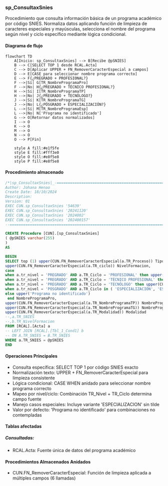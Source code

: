 

### sp_ConsultaxSnies

Procedimiento que consulta información básica de un programa académico por código SNIES. Normaliza datos aplicando función de limpieza de caracteres especiales y mayúsculas, selecciona el nombre del programa según nivel y ciclo específico mediante lógica condicional.

#### Diagrama de flujo

```mermaid
flowchart TD
    A[Inicio: sp_ConsultaxSnies] --> B[Recibe @pSNIES]
    B --> C[SELECT TOP 1 desde RCAL.Acta]
    C --> D[Aplicar UPPER + FN_RemoverCaracterEspecial a campos]
    D --> E[CASE para seleccionar nombre programa correcto]
    E --> F{¿PREGRADO + PROFESIONAL?}
    F -->|Sí| G[TR_NombreProgramaPro]
    F -->|No| H{¿PREGRADO + TÉCNICO PROFESIONAL?}
    H -->|Sí| I[TR_NombreProgramaTP]
    H -->|No| J{¿PREGRADO + TECNÓLOGO?}
    J -->|Sí| K[TR_NombreProgramaTG]
    J -->|No| L{¿POSGRADO + ESPECIALIZACIÓN?}
    L -->|Sí| M[TR_NombreProgramaEsp]
    L -->|No| N['Programa no identificado']
    G --> O[Retornar datos normalizados]
    I --> O
    K --> O
    M --> O
    N --> O
    O --> P[Fin]
    
    style A fill:#e1f5fe
    style E fill:#fff3e0
    style O fill:#e8f5e8
    style P fill:#e8f5e8
```
#### Procedimiento almacenado
```sql
/*|sp_ConsultaxSnies|_-=================================================================================================================================================================
Author: Johana Henao
Create Date: 18/10/2024
Description:
Version: 01
EXEC CUN.sp_ConsultaxSnies '54639'
EXEC CUN.sp_ConsultaxSnies '20241120'
EXEC CUN.sp_ConsultaxSnies '2024002'
EXEC CUN.sp_ConsultaxSnies '202400157'
--=================================================================================================================================================================*/

CREATE Procedure [CUN].[sp_ConsultaxSnies]
( @pSNIES varchar(255)
)
AS

BEGIN
SELECT top (1) upper(CUN.FN_RemoverCaracterEspecial(a.TR_Proceso)) TipoProceso,
upper(CUN.FN_RemoverCaracterEspecial(a.TR_ciclo)) NivelFormacion,
case
when a.tr_nivel = 'PREGRADO' AND a.TR_Ciclo = 'PROFESIONAL' then upper(CUN.FN_RemoverCaracterEspecial(a.TR_NombreProgramaPro))
when a.tr_nivel = 'PREGRADO' AND a.TR_Ciclo = 'TÉCNICO PROFESIONAL' then upper(CUN.FN_RemoverCaracterEspecial(a.TR_NombreProgramaTP))
when a.tr_nivel = 'PREGRADO' AND a.TR_Ciclo = 'TECNÓLOGO' then upper(CUN.FN_RemoverCaracterEspecial(a.TR_NombreProgramaTG))
when a.tr_nivel = 'POSGRADO' AND a.TR_Ciclo in ( 'ESPECIALIZACIÓN', 'ESPECIALIZACION') then upper(CUN.FN_RemoverCaracterEspecial(a.TR_NombreProgramaEsp))
else upper('Programa no identificado')  
 end NombreProgramaPro,
upper(CUN.FN_RemoverCaracterEspecial(a.TR_NombreProgramaTP)) NombreProgramaTP,
upper(CUN.FN_RemoverCaracterEspecial(a.TR_NombreProgramaTG)) NombreProgramaTG,
upper(CUN.FN_RemoverCaracterEspecial(a.TR_Modalidad)) Modalidad
--,a.TR_SNIES
--,b.TR_NivelFormacion
FROM [RCAL].[Acta] a
-- LEFT JOIN [RCAL].[Tbl_1_Cond1] b
-- ON A.TR_SNIES = B.TR_SNIES
WHERE a.TR_SNIES = @pSNIES
END
```
#### Operaciones Principales

- Consulta específica: SELECT TOP 1 por código SNIES exacto
- Normalización texto: UPPER + FN_RemoverCaracterEspecial para limpieza consistente
- Lógica condicional: CASE WHEN anidado para seleccionar nombre programa correcto
- Mapeo por nivel/ciclo: Combinación TR_Nivel + TR_Ciclo determina campo fuente
- Manejo casos especiales: Incluye variante 'ESPECIALIZACION' sin tilde
- Valor por defecto: 'Programa no identificado' para combinaciones no contempladas

#### Tablas afectadas

##### Consultadas:

- RCAL.Acta: Fuente única de datos del programa académico

#### Procedimientos Almacenados Anidados

- CUN.FN_RemoverCaracterEspecial: Función de limpieza aplicada a múltiples campos (6 llamadas)